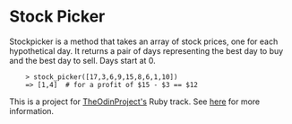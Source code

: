 # Stock Picker

Stockpicker is a method that takes an array of stock prices, one for each hypothetical day.  It returns a pair of days representing the best day to buy and the best day to sell.  Days start at 0.

```
    > stock_picker([17,3,6,9,15,8,6,1,10])
    => [1,4]  # for a profit of $15 - $3 == $12
```

This is a project for [TheOdinProject's](http://www.theodinproject.com) Ruby track. See [here](http://www.theodinproject.com/courses/ruby-programming/lessons/building-blocks) for more information.

